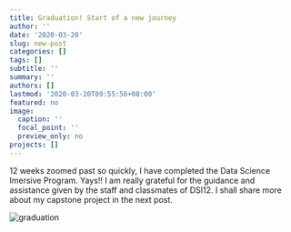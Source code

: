 ```yaml
---
title: Graduation! Start of a new journey
author: ''
date: '2020-03-20'
slug: new-post
categories: []
tags: []
subtitle: ''
summary: ''
authors: []
lastmod: '2020-03-20T09:55:56+08:00'
featured: no
image:
  caption: ''
  focal_point: ''
  preview_only: no
projects: []
---
```


12 weeks zoomed past so quickly, I have completed the Data Science Imersive Program. Yays!! I am really grateful for the guidance and assistance given by the staff and classmates of DSI12.  I shall share more about my capstone project in the next post. 

![graduation](/Users/alantan/Documents/blog/Newblog/static/post/20march/graduation.jpg)


